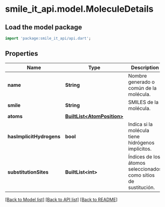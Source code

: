# smile_it_api.model.MoleculeDetails

## Load the model package
```dart
import 'package:smile_it_api/api.dart';
```

## Properties
Name | Type | Description | Notes
------------ | ------------- | ------------- | -------------
**name** | **String** | Nombre generado o común de la molécula. | [optional] 
**smile** | **String** | SMILES de la molécula. | [optional] 
**atoms** | [**BuiltList&lt;AtomPosition&gt;**](AtomPosition.md) |  | [optional] 
**hasImplicitHydrogens** | **bool** | Indica si la molécula tiene hidrógenos implícitos. | [optional] 
**substitutionSites** | **BuiltList&lt;int&gt;** | Índices de los átomos seleccionados como sitios de sustitución. | [optional] 

[[Back to Model list]](../README.md#documentation-for-models) [[Back to API list]](../README.md#documentation-for-api-endpoints) [[Back to README]](../README.md)


